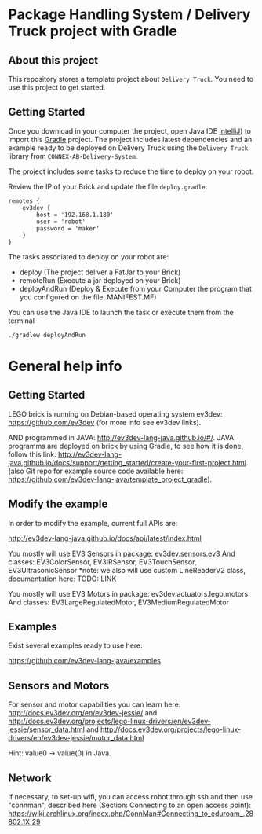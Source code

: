 # Package Handling System / Delivery Truck project with Gradle

## About this project

This repository stores a template project about `Delivery Truck`. You need to use this project to get started.

## Getting Started

Once you download in your computer the project, open Java IDE [IntelliJ](https://www.jetbrains.com/idea/))
to import this [Gradle](https://gradle.org/) project. The project includes latest dependencies and
an example ready to be deployed on Delivery Truck using the `Delivery Truck` library from `CONNEX-AB-Delivery-System`.

The project includes some tasks to reduce the time to deploy on your robot.

Review the IP of your Brick and update the file `deploy.gradle`:

```
remotes {
    ev3dev {
        host = '192.168.1.180'
        user = 'robot'
        password = 'maker'
    }
}
```

The tasks associated to deploy on your robot are:

- deploy (The project deliver a FatJar to your Brick)
- remoteRun (Execute a jar deployed on your Brick)
- deployAndRun (Deploy & Execute from your Computer the program that you configured on the file: MANIFEST.MF)

You can use the Java IDE to launch the task or execute them from the terminal

```
./gradlew deployAndRun
```

# General help info

## Getting Started

LEGO brick is running on Debian-based operating system ev3dev: https://github.com/ev3dev (for more info see ev3dev links).

AND programmed in JAVA: http://ev3dev-lang-java.github.io/#/. JAVA programms are deployed on brick by using Gradle,
to see how it is done, follow this link: http://ev3dev-lang-java.github.io/docs/support/getting_started/create-your-first-project.html.
(also Git repo for example source code available here: https://github.com/ev3dev-lang-java/template_project_gradle).

## Modify the example

In order to modify the example, current full APIs are:

http://ev3dev-lang-java.github.io/docs/api/latest/index.html

You mostly will use EV3 Sensors in package: ev3dev.sensors.ev3
And classes: EV3ColorSensor, EV3IRSensor, EV3TouchSensor, EV3UltrasonicSensor
*note: we also will use custom LineReaderV2 class, documentation here: TODO: LINK


You mostly will use EV3 Motors in package: ev3dev.actuators.lego.motors
And classes: EV3LargeRegulatedMotor, EV3MediumRegulatedMotor



## Examples

Exist several examples ready to use here:

https://github.com/ev3dev-lang-java/examples

## Sensors and Motors

For sensor and motor capabilities you can learn here: http://docs.ev3dev.org/en/ev3dev-jessie/ and   http://docs.ev3dev.org/projects/lego-linux-drivers/en/ev3dev-jessie/sensor_data.html and http://docs.ev3dev.org/projects/lego-linux-drivers/en/ev3dev-jessie/motor_data.html

Hint: value0 -> value(0) in Java.

## Network

If necessary, to set-up wifi, you can access robot through ssh and then use "connman", described here (Section: Connecting to an open access point):  https://wiki.archlinux.org/index.php/ConnMan#Connecting_to_eduroam_.28802.1X.29
